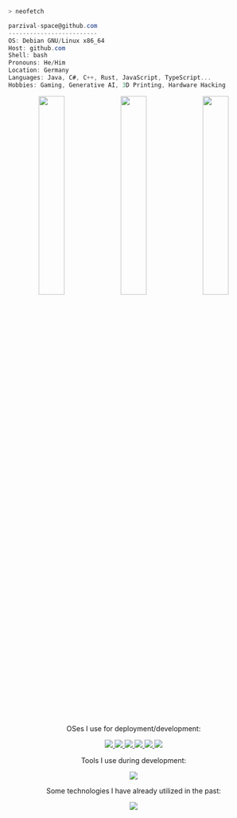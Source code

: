 <p>
  
  ```zsh
  > neofetch
  ```
  
  <!--<a href="https://parzival.space">
    <img align="left" src="https://github.com/parzival-space.png" alt="Avatar" width="290"/>
  </a>-->
  
  ```csharp
  parzival-space@github.com
  -------------------------
  OS: Debian GNU/Linux x86_64
  Host: github.com
  Shell: bash
  Pronouns: He/Him
  Location: Germany
  Languages: Java, C#, C++, Rust, JavaScript, TypeScript...
  Hobbies: Gaming, Generative AI, 3D Printing, Hardware Hacking
  ```

  <!-- <p align="left">
    <img
      alt=""
      src="images/19061d.png"
      width="30"
      height="25"
    /><img
      alt=""
      src="images/5f08d8.png"
      width="30"
      height="25"
    /><img
      alt=""
      src="images/e65bec.png"
      width="30"
      height="25"
    /><img
      alt=""
      src="images/ae7367.png"
      width="30"
      height="25"
    /><img
      alt=""
      src="images/531385.png"
      width="30"
      height="25"
    />
  </p>
</p> -->

<!-- GitHub is sometimes stupid... -->

<p align="center" width="100%">
  <img
    src="http://github-profile-summary-cards.vercel.app/api/cards/repos-per-language?username=parzival-space&theme=github_dark" 
    width="32%"
  />
  <img
    src="http://github-profile-summary-cards.vercel.app/api/cards/productive-time?username=parzival-space&theme=github_dark&utcOffset=1" 
    width="32%"
  />
  <img
    src="http://github-profile-summary-cards.vercel.app/api/cards/stats?username=parzival-space&theme=github_dark" 
    width="32%"
  />
</p>

<p align="center">
  OSes I use for deployment/development:
</p>
<p align="center">
  <a href="https://www.freebsd.org/" target="_blank">
    <img src="https://img.shields.io/badge/FreeBSD-8e0000?style=for-the-badge&logo=freebsd&logoColor=white">
  </a>
  <a href="https://www.debian.org/" target="_blank">
    <img src="https://img.shields.io/badge/Debian-A81D33?style=for-the-badge&logo=ubuntu&logoColor=white">
  </a>
  <a href="https://ubuntu.com/" target="_blank">
    <img src="https://img.shields.io/badge/Ubuntu-E95420?style=for-the-badge&logo=ubuntu&logoColor=white">
  </a>
  <a href="https://www.proxmox.com/" target="_blank">
    <img src="https://img.shields.io/badge/Proxmox-E57000?style=for-the-badge&logo=proxmox&logoColor=white">
  </a>
  <a href="https://alpinelinux.org/" target="_blank">
    <img src="https://img.shields.io/badge/Alpine-0D597F?style=for-the-badge&logo=Manjaro&logoColor=white">
  </a>
  <a href="https://www.microsoft.com/de-de/windows" target="_blank">
    <img src="https://img.shields.io/badge/Windows-0078D6?logo=windows&logoColor=fff&style=for-the-badge">
  </a>
</p>

<p align="center">
  Tools I use during development:
</p>
<p align="center">
  <img src="https://skill-icons.malte-linke.workers.dev/icons?i=git,postman,ai,ps,clion,idea,phpstorm,rider">
</p>

<p align="center">
  Some technologies I have already utilized in the past:
</p>
<p align="center">
  <img src="https://skill-icons.malte-linke.workers.dev/icons?p=10&i=arduino,azure,bash,cloudflare,deno,discordjs,docker,electron,expressjs,figma,gitlab,github,githubactions,heroku,hibernate,k8s,maven,mysql,nginx,nodejs,pinia,rabbitmq,sqlite,tailwindcss,vuejs,vuetify,webpack,workers">
</p>
